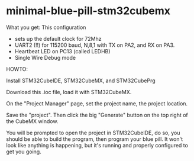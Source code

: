 # minimal-blue-pill-stm32cubemx

What you get:
This configuration 
* sets up the default clock for 72Mhz
* UART2 (!!) for 115200 baud, N,8,1 with TX on PA2, and RX on PA3.
* Heartbeat LED on PC13 (called LEDHB)
* Single Wire Debug mode

HOWTO:

Install STM32CubeIDE, STM32CubeMX, and STM32CubePrg

Download this .ioc file, load it with STM32CubeMX.

On the "Project Manager" page, set the project name, the project location.

Save the "project".  Then click the big "Generate" button on the top right of the CubeMX window.

You will be prompted to open the project in STM32CubeIDE, do so, you should be able to build the program, then program your blue pill.  It won't look like anything is happening, but it's running and properly configured to get you going.

